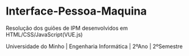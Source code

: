# Interface-Pessoa-Maquina

Resolução dos guiões de IPM desenvolvidos em HTML/CSS/JavaScript(VUE.js)


Universidade do Minho | Engenharia Informática | 2ºAno | 2ºSemestre
